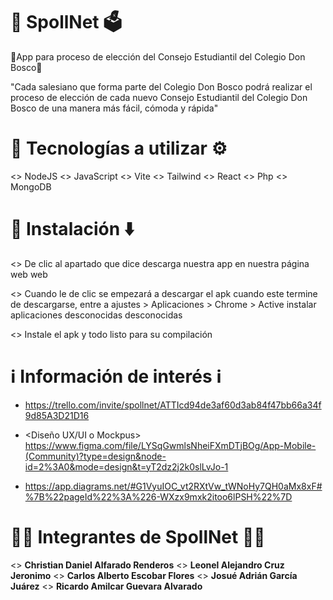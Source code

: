# 🦅 SpollNet 🗳

💙App para proceso de elección del Consejo Estudiantil del Colegio Don Bosco💛

"Cada salesiano que forma parte del Colegio Don Bosco podrá realizar el proceso de elección de cada nuevo Consejo Estudiantil del Colegio Don Bosco de una manera más fácil, cómoda y rápida"


# 🔧 Tecnologías a utilizar ⚙️

<> NodeJS
<> JavaScript
<> Vite
<> Tailwind 
<> React 
<> Php
<> MongoDB


# 📱 Instalación ⬇️

<> De clic al apartado que dice descarga nuestra app en nuestra página web
web

<> Cuando le de clic se empezará a descargar el apk cuando este termine de descargarse, entre a ajustes > Aplicaciones > Chrome > Active instalar aplicaciones desconocidas
desconocidas

<> Instale el apk y todo listo para su compilación 

# ℹ️ Información de interés ℹ️

* <Organizador de actividades a realizar> https://trello.com/invite/spollnet/ATTIcd94de3af60d3ab84f47bb66a34f9d85A3D21D16

* <Diseño UX/UI o Mockpus> https://www.figma.com/file/LYSqGwmlsNheiFXmDTjBOg/App-Mobile-(Community)?type=design&node-id=2%3A0&mode=design&t=yT2dz2j2k0slLvJo-1

* <Diagramas> https://app.diagrams.net/#G1VyuIOC_vt2RXtVw_tWNoHy7QH0aMx8xF#%7B%22pageId%22%3A%226-WXzx9mxk2itoo6lPSH%22%7D
 
# 🧑‍💻 Integrantes de SpollNet 🧑‍💻

<> **Christian Daniel Alfarado Renderos**
<> **Leonel Alejandro Cruz Jeronimo**
<> **Carlos Alberto Escobar Flores**
<> **Josué Adrián García Juárez**
<> **Ricardo Amilcar Guevara Alvarado**
